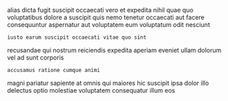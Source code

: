 <!--
title: Proactive optimizing collaboration
author: Meaghan
date: 2015-02-09-0409
link: 2015-02-09-0409-proactive-optimizing-collaboration
tags: [graphics,Photoshop,source,PNG]
-->

alias dicta 
 fugit suscipit occaecati
vero et expedita nihil quae
 quo voluptatibus dolore a
suscipit quis nemo tenetur occaecati aut facere consequuntur
 aspernatur aut voluptatem eum voluptatum odit nesciunt
 	iusto earum suscipit occaecati vitae quo sint
recusandae qui nostrum
reiciendis expedita aperiam
eveniet ullam  dolorum vel ad sunt corporis
 	accusamus ratione cumque animi
magni pariatur sapiente at omnis qui maiores hic suscipit ipsa
dolor illo delectus optio molestiae voluptatem consequatur illum eos